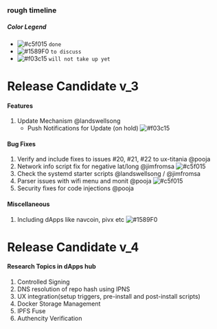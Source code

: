 ### rough timeline

##### Color Legend
- ![#c5f015](https://placehold.it/15/c5f015/000000?text=+) `done`
- ![#1589F0](https://placehold.it/15/1589F0/000000?text=+) `to discuss`
- ![#f03c15](https://placehold.it/15/f03c15/000000?text=+) `will not take up yet`

# Release Candidate v_3 
#### Features
1. Update Mechanism @landswellsong 
   - Push Notifications for Update (on hold) ![#f03c15](https://placehold.it/15/f03c15/000000?text=+) 

#### Bug Fixes
1. Verify and include fixes to issues #20, #21, #22 to ux-titania @pooja
2. Network info script fix for negative lat/long @jimfromsa ![#c5f015](https://placehold.it/15/c5f015/000000?text=+)
3. Check the systemd starter scripts @landswellsong / @jimfromsa
4. Parser issues with wifi menu and monit @pooja ![#c5f015](https://placehold.it/15/c5f015/000000?text=+)
5. Security fixes for code injections @pooja 

#### Miscellaneous
1. Including dApps like navcoin, pivx etc ![#1589F0](https://placehold.it/15/1589F0/000000?text=+) 


# Release Candidate v_4
#### Research Topics in dApps hub
1. Controlled Signing
2. DNS resolution of repo hash using IPNS
3. UX integration(setup triggers, pre-install and post-install scripts)
4. Docker Storage Management
5. IPFS Fuse
6. Authencity Verification